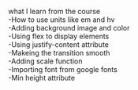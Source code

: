 what I learn from the course <br>
-How to use units like em and hv <br>
-Adding background image and color <br>
-Using flex to display elements <br>
-Using justify-content attribute <br>
-Makeing the transition smooth <br>
-Adding scale function <br>
-Importing font from google fonts <br>
-Min height attribute <br>
